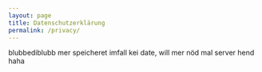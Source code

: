 ```yaml
---
layout: page
title: Datenschutzerklärung
permalink: /privacy/
---
```


blubbediblubb mer speicheret imfall kei date, will mer nöd mal server hend haha

